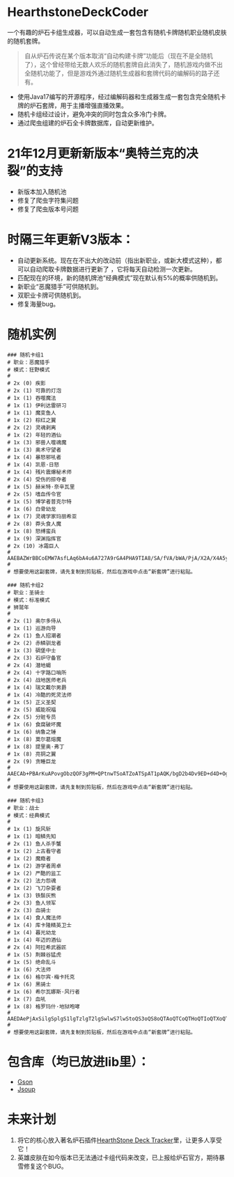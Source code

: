 # HearthstoneDeckCoder
一个有趣的炉石卡组生成器，可以自动生成一套包含有随机卡牌随机职业随机皮肤的随机套牌。

> 自从炉石传说在某个版本取消“自动构建卡牌”功能后（现在不是全随机了），这个曾经带给无数人欢乐的随机套牌自此消失了，随机游戏内做不出全随机功能了，但是游戏外通过随机生成器和套牌代码的编解码的路子还有。

- 使用Java17编写的开源程序，经过编解码器和生成器生成一套包含完全随机卡牌的炉石套牌，用于主播增强直播效果。
- 随机卡组经过设计，避免冲突的同时包含众多冷门卡牌。
- 通过爬虫组建的炉石全卡牌数据库，自动更新维护。

# 21年12月更新新版本“奥特兰克的决裂”的支持
- 新版本加入随机池
- 修复了爬虫字符集问题
- 修复了爬虫版本号问题

# 时隔三年更新V3版本：
- 自动更新系统。现在在不出大的改动前（指出新职业，或新大模式这种），都可以自动爬取卡牌数据进行更新了 ，它将每天自动检测一次更新。
- 匹配现在的环境，新的随机牌池“经典模式”现在默认有5%的概率供随机到。
- 新职业“恶魔猎手”可供随机到。
- 双职业卡牌可供随机到。
- 修复海量bug。

# 随机实例
```
### 随机卡组1
# 职业：恶魔猎手
# 模式：狂野模式
#
# 2x (0) 疾影
# 2x (1) 可靠的灯泡
# 1x (1) 吞噬魔法
# 1x (1) 伊利达雷研习
# 1x (1) 魔变鱼人
# 1x (2) 棕红之翼
# 2x (2) 灵魂剥离
# 1x (2) 年轻的酒仙
# 1x (3) 邪兽人噬魂魔
# 1x (3) 奥术守望者
# 1x (4) 暴怒邪吼者
# 1x (4) 凯恩·日怒
# 1x (4) 残片震爆秘术师
# 2x (4) 受伤的掠夺者
# 1x (5) 赫米特·奈辛瓦里
# 2x (5) 嗜血传令官
# 1x (5) 博学者普克尔特
# 1x (6) 白骨幼龙
# 1x (7) 灵魂学家玛丽希亚
# 2x (8) 莽头食人魔
# 1x (8) 怒缚蛮兵
# 1x (9) 深渊指挥官
# 2x (10) 冰霜巨人
#
AAEBAZWrBBCoEMW7AsfLAq6bA4u6A727A9rGA4PHA9TIA8/SA/fVA/bWA/PjA/X2A/X4A5ygBAfQE5n3AoOgA+/JA8jSA83SA9ToAwA=
#
# 想要使用这副套牌，请先复制到剪贴板，然后在游戏中点击“新套牌”进行粘贴。
```

```
### 随机卡组2
# 职业：圣骑士
# 模式：标准模式
# 狮鹫年
#
# 2x (1) 奥尔多侍从
# 1x (1) 巡游向导
# 2x (1) 鱼人招潮者
# 2x (2) 赤鳞驯龙者
# 1x (3) 碉堡中士
# 2x (3) 石炉守备官
# 2x (4) 潜地蝎
# 2x (4) 十字路口哨所
# 2x (4) 战地医师老兵
# 1x (4) 瑞文戴尔男爵
# 1x (4) 冷酷的死灵法师
# 1x (5) 正义圣契
# 2x (5) 威能祝福
# 2x (5) 分赃专员
# 1x (6) 食腐破坏魔
# 1x (6) 纳鲁之锤
# 1x (8) 莫尔葛熔魔
# 1x (8) 提里奥·弗丁
# 1x (8) 亮铜之翼
# 2x (9) 贪睡巨龙
#
AAECAb+PBArKuAPovgObzQOF3gPM+QPtnwTSoATZoATSpAT1pAQK/bgD2b4Dv9ED+d4D+OgD1esDq4AEq6AE3qAE+aQEAA==
#
# 想要使用这副套牌，请先复制到剪贴板，然后在游戏中点击“新套牌”进行粘贴。
```

```
### 随机卡组3
# 职业：战士
# 模式：经典模式
#
# 1x (1) 旋风斩
# 1x (1) 暗鳞先知
# 2x (1) 鱼人杀手蟹       
# 1x (2) 上古看守者       
# 1x (2) 魔瘾者
# 1x (2) 游学者周卓       
# 1x (2) 严酷的监工       
# 2x (2) 法力怨魂
# 1x (2) 飞刀杂耍者       
# 1x (3) 铁鬃灰熊
# 2x (3) 鱼人领军
# 2x (3) 血骑士
# 1x (4) 食人魔法师       
# 1x (4) 库卡隆精英卫士   
# 1x (4) 暮光幼龙
# 1x (4) 年迈的酒仙       
# 2x (4) 阿拉希武器匠     
# 1x (5) 荆棘谷猛虎       
# 1x (5) 绝命乱斗
# 1x (6) 大法师
# 1x (6) 格尔宾·梅卡托克  
# 1x (6) 黑骑士
# 1x (6) 希尔瓦娜斯·风行者
# 1x (7) 血吼
# 1x (8) 格罗玛什·地狱咆哮
#
AAEDAePjAxSilgSplgS1lgTzlgT2lgSwlwS7lwStoQS3oQS8oQTAoQTCoQTHoQTIoQTXoQTAogTEogTGogSdowTDowQFvaIEx6IElqMEp6MEwaMEAA==
#
# 想要使用这副套牌，请先复制到剪贴板，然后在游戏中点击“新套牌”进行粘贴。
```

# 包含库（均已放进lib里）：
- [Gson](https://github.com/google/gson)
- [Jsoup](https://github.com/jhy/jsoup)

# 未来计划
1. 将它的核心放入著名炉石插件[HearthStone Deck Tracker](https://github.com/HearthSim/Hearthstone-Deck-Tracker/releases)里，让更多人享受它！
2. 英雄皮肤在如今版本已无法通过卡组代码来改变，已上报给炉石官方，期待暴雪修复这个BUG。
